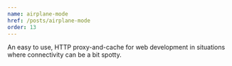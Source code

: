 ```yaml
---
name: airplane-mode
href: /posts/airplane-mode
order: 13
---
```


An easy to use, HTTP proxy-and-cache for web development in situations where connectivity can be a bit spotty.
